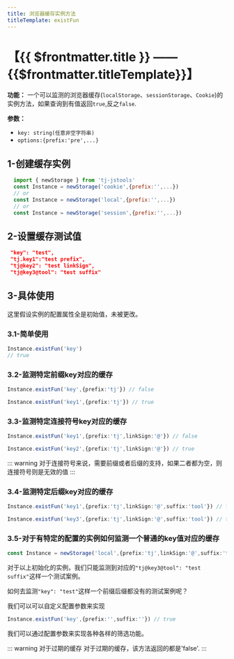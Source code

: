 ```yaml
---
title: 浏览器缓存实例方法
titleTemplate: existFun
---
```

# 【{{ $frontmatter.title }} —— {{$frontmatter.titleTemplate}}】

**功能：** 一个可以监测的浏览器缓存(`localStorage`、`sessionStorage`、`Cookie`)的实例方法，如果查询到有值返回`true`,反之`false`.

**参数：**

- `key: string(任意非空字符串)`
- `options:{prefix:'pre',...}`


## 1-创建缓存实例

```js
  import { newStorage } from 'tj-jstools'
  const Instance = newStorage('cookie',{prefix:'',...})
  // or
  const Instance = newStorage('local',{prefix:'',...})
  // or
  const Instance = newStorage('session',{prefix:'',...})
```

## 2-设置缓存测试值

```json
 "key": "test",
 "tj.key1":"test prefix",
 "tj@key2": "test linkSign",
 "tj@key3@tool": "test suffix"
```
## 3-具体使用
这里假设实例的配置属性全是初始值，未被更改。
### 3.1-简单使用
```ts
Instance.existFun('key')
// true
```
### 3.2-监测特定前缀key对应的缓存
```ts
Instance.existFun('key',{prefix:'tj'}) // false

Instance.existFun('key1',{prefix:'tj'}) // true
```
### 3.3-监测特定连接符号key对应的缓存
```ts
Instance.existFun('key1',{prefix:'tj',linkSign:'@'}) // false

Instance.existFun('key2',{prefix:'tj',linkSign:'@'}) // true
```
::: warning 
对于连接符号来说，需要前缀或者后缀的支持，如果二者都为空，则连接符号则是无效的值
:::

### 3.4-监测特定后缀key对应的缓存
```ts
Instance.existFun('key1',{prefix:'tj',linkSign:'@',suffix:'tool'}) // false

Instance.existFun('key3',{prefix:'tj',linkSign:'@',suffix:'tool'}) // true
```

### 3.5-对于有特定的配置的实例如何监测一个普通的key值对应的缓存

```ts
const Instance = newStorage('local',{prefix:'tj',linkSign:'@',suffix:'tool'})

```
对于以上初始化的实例，我们只能监测到对应的`"tj@key3@tool": "test suffix"`这样一个测试案例。

如何去监测`"key": "test"`这样一个前缀后缀都没有的测试案例呢？

我们可以可以自定义配置参数来实现
```ts
Instance.existFun('key',{prefix:'',suffix:''}) // true
```
我们可以通过配置参数来实现各种各样的筛选功能。

::: warning 对于过期的缓存
对于过期的缓存，该方法返回的都是'false'.
:::
